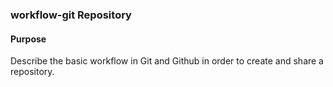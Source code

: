 ### workflow-git Repository

#### Purpose

Describe the basic workflow in Git and Github in order to create and share a repository.